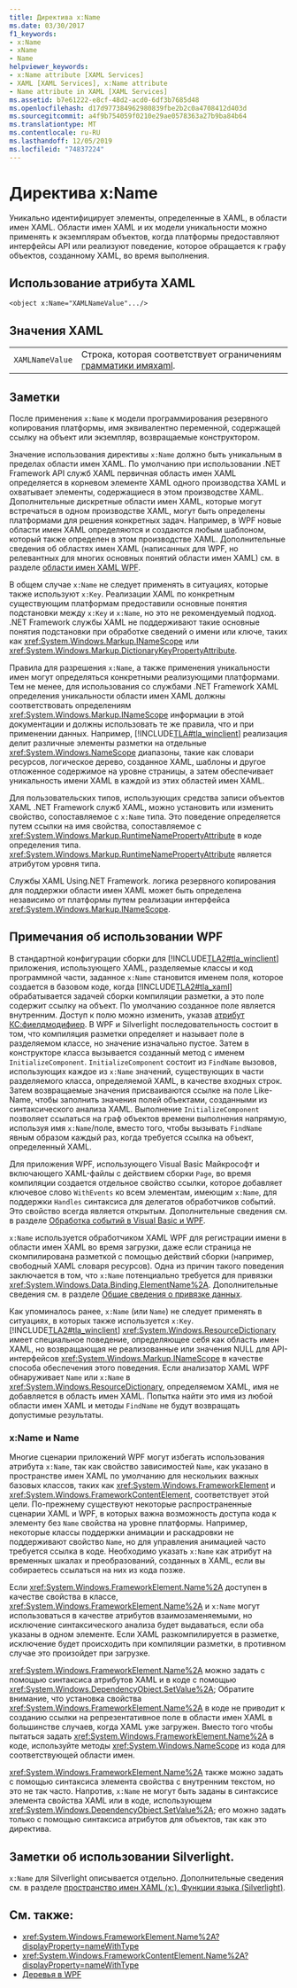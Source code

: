 ```yaml
---
title: Директива x:Name
ms.date: 03/30/2017
f1_keywords:
- x:Name
- xName
- Name
helpviewer_keywords:
- x:Name attribute [XAML Services]
- XAML [XAML Services], x:Name attribute
- Name attribute in XAML [XAML Services]
ms.assetid: b7e61222-e8cf-48d2-acd0-6df3b7685d48
ms.openlocfilehash: d17d977384962980839fbe2b2c0a4708412d403d
ms.sourcegitcommit: a4f9b754059f0210e29ae0578363a27b9ba84b64
ms.translationtype: MT
ms.contentlocale: ru-RU
ms.lasthandoff: 12/05/2019
ms.locfileid: "74837224"
---
```

# <a name="xname-directive"></a>Директива x:Name
Уникально идентифицирует элементы, определенные в XAML, в области имен XAML. Области имен XAML и их модели уникальности можно применять к экземплярам объектов, когда платформы предоставляют интерфейсы API или реализуют поведение, которое обращается к графу объектов, созданному XAML, во время выполнения.  
  
## <a name="xaml-attribute-usage"></a>Использование атрибута XAML  
  
```xaml  
<object x:Name="XAMLNameValue".../>  
```  
  
## <a name="xaml-values"></a>Значения XAML  
  
|||  
|-|-|  
|`XAMLNameValue`|Строка, которая соответствует ограничениям [грамматики имяxaml](xamlname-grammar.md).|  
  
## <a name="remarks"></a>Заметки  
 После применения `x:Name` к модели программирования резервного копирования платформы, имя эквивалентно переменной, содержащей ссылку на объект или экземпляр, возвращаемые конструктором.  
  
 Значение использования директивы `x:Name` должно быть уникальным в пределах области имен XAML. По умолчанию при использовании .NET Framework API служб XAML первичная область имен XAML определяется в корневом элементе XAML одного производства XAML и охватывает элементы, содержащиеся в этом производстве XAML. Дополнительные дискретные области имен XAML, которые могут встречаться в одном производстве XAML, могут быть определены платформами для решения конкретных задач. Например, в WPF новые области имен XAML определяются и создаются любым шаблоном, который также определен в этом производстве XAML. Дополнительные сведения об областях имен XAML (написанных для WPF, но релевантных для многих основных понятий области имен XAML) см. в разделе [области имен XAML WPF](../wpf/advanced/wpf-xaml-namescopes.md).  
  
 В общем случае `x:Name` не следует применять в ситуациях, которые также используют `x:Key`. Реализации XAML по конкретным существующим платформам предоставили основные понятия подстановки между `x:Key` и `x:Name`, но это не рекомендуемый подход. .NET Framework службы XAML не поддерживают такие основные понятия подстановки при обработке сведений о имени или ключе, таких как <xref:System.Windows.Markup.INameScope> или <xref:System.Windows.Markup.DictionaryKeyPropertyAttribute>.  
  
 Правила для разрешения `x:Name`, а также применения уникальности имен могут определяться конкретными реализующими платформами. Тем не менее, для использования со службами .NET Framework XAML определения уникальности области имен XAML должны соответствовать определениям <xref:System.Windows.Markup.INameScope> информации в этой документации и должны использовать те же правила, что и при применении данных. Например, [!INCLUDE[TLA#tla_winclient](../../../includes/tlasharptla-winclient-md.md)] реализация делит различные элементы разметки на отдельные <xref:System.Windows.NameScope> диапазоны, такие как словари ресурсов, логическое дерево, созданное XAML, шаблоны и другое отложенное содержимое на уровне страницы, а затем обеспечивает уникальность имени XAML в каждой из этих областей имен XAML.  
  
 Для пользовательских типов, использующих средства записи объектов XAML .NET Framework служб XAML, можно установить или изменить свойство, сопоставляемое с `x:Name` типа. Это поведение определяется путем ссылки на имя свойства, сопоставляемое с <xref:System.Windows.Markup.RuntimeNamePropertyAttribute> в коде определения типа.  <xref:System.Windows.Markup.RuntimeNamePropertyAttribute> является атрибутом уровня типа.  
  
 Службы XAML Using.NET Framework. логика резервного копирования для поддержки области имен XAML может быть определена независимо от платформы путем реализации интерфейса <xref:System.Windows.Markup.INameScope>.  
  
## <a name="wpf-usage-notes"></a>Примечания об использовании WPF  
 В стандартной конфигурации сборки для [!INCLUDE[TLA2#tla_winclient](../../../includes/tla2sharptla-winclient-md.md)] приложения, использующего XAML, разделяемые классы и код программной части, заданное `x:Name` становится именем поля, которое создается в базовом коде, когда [!INCLUDE[TLA2#tla_xaml](../../../includes/tla2sharptla-xaml-md.md)] обрабатывается задачей сборки компиляции разметки, а это поле содержит ссылку на объект. По умолчанию созданное поле является внутренним. Доступ к полю можно изменить, указав [атрибут КС:фиелдмодифиер](x-fieldmodifier-directive.md). В WPF и Silverlight последовательность состоит в том, что компиляция разметки определяет и называет поле в разделяемом классе, но значение изначально пустое. Затем в конструкторе класса вызывается созданный метод с именем `InitializeComponent`. `InitializeComponent` состоит из `FindName` вызовов, использующих каждое из `x:Name` значений, существующих в части разделяемого класса, определяемой XAML, в качестве входных строк. Затем возвращаемые значения присваиваются ссылке на поле Like-Name, чтобы заполнить значения полей объектами, созданными из синтаксического анализа XAML. Выполнение `InitializeComponent` позволяет ссылаться на граф объектов времени выполнения напрямую, используя имя `x:Name`/поле, вместо того, чтобы вызывать `FindName` явным образом каждый раз, когда требуется ссылка на объект, определенный XAML.  
  
 Для приложения WPF, использующего Visual Basic Майкрософт и включающего XAML-файлы с действием сборки `Page`, во время компиляции создается отдельное свойство ссылки, которое добавляет ключевое слово `WithEvents` ко всем элементам, имеющим `x:Name`, для поддержки `Handles` синтаксиса для делегатов обработчиков событий. Это свойство всегда является открытым. Дополнительные сведения см. в разделе [Обработка событий в Visual Basic и WPF](../wpf/advanced/visual-basic-and-wpf-event-handling.md).  
  
 `x:Name` используется обработчиком XAML WPF для регистрации имени в области имен XAML во время загрузки, даже если страница не скомпилирована разметкой с помощью действий сборки (например, свободный XAML словаря ресурсов). Одна из причин такого поведения заключается в том, что `x:Name` потенциально требуется для привязки <xref:System.Windows.Data.Binding.ElementName%2A>. Дополнительные сведения см. в разделе [Общие сведения о привязке данных](../../desktop-wpf/data/data-binding-overview.md).  
  
 Как упоминалось ранее, `x:Name` (или `Name`) не следует применять в ситуациях, в которых также используется `x:Key`. [!INCLUDE[TLA2#tla_winclient](../../../includes/tla2sharptla-winclient-md.md)] <xref:System.Windows.ResourceDictionary> имеет специальное поведение, определяющее себя как область имен XAML, но возвращающая не реализованные или значения NULL для API-интерфейсов <xref:System.Windows.Markup.INameScope> в качестве способа обеспечения этого поведения. Если анализатор XAML WPF обнаруживает `Name` или `x:Name` в <xref:System.Windows.ResourceDictionary>, определяемом XAML, имя не добавляется в область имен XAML. Попытка найти это имя из любой области имен XAML и методы `FindName` не будут возвращать допустимые результаты.  
  
### <a name="xname-and-name"></a>x:Name и Name  
 Многие сценарии приложений WPF могут избегать использования атрибута `x:Name`, так как свойство зависимостей `Name`, как указано в пространстве имен XAML по умолчанию для нескольких важных базовых классов, таких как <xref:System.Windows.FrameworkElement> и <xref:System.Windows.FrameworkContentElement>, соответствует этой цели. По-прежнему существуют некоторые распространенные сценарии XAML и WPF, в которых важна возможность доступа кода к элементу без `Name` свойства на уровне платформы. Например, некоторые классы поддержки анимации и раскадровки не поддерживают свойство `Name`, но для управления анимацией часто требуется ссылка в коде. Необходимо указать `x:Name` как атрибут на временных шкалах и преобразований, созданных в XAML, если вы собираетесь ссылаться на них из кода позже.  
  
 Если <xref:System.Windows.FrameworkElement.Name%2A> доступен в качестве свойства в классе, <xref:System.Windows.FrameworkElement.Name%2A> и `x:Name` могут использоваться в качестве атрибутов взаимозаменяемыми, но исключение синтаксического анализа будет выдаваться, если оба указаны в одном элементе. Если XAML разкомпилируется в разметке, исключение будет происходить при компиляции разметки, в противном случае это произойдет при загрузке.  
  
 <xref:System.Windows.FrameworkElement.Name%2A> можно задать с помощью синтаксиса атрибутов XAML и в коде с помощью <xref:System.Windows.DependencyObject.SetValue%2A>; Обратите внимание, что установка свойства <xref:System.Windows.FrameworkElement.Name%2A> в коде не приводит к созданию ссылки на репрезентативное поле в области имен XAML в большинстве случаев, когда XAML уже загружен. Вместо того чтобы пытаться задать <xref:System.Windows.FrameworkElement.Name%2A> в коде, используйте методы <xref:System.Windows.NameScope> из кода для соответствующей области имен.  
  
 <xref:System.Windows.FrameworkElement.Name%2A> также можно задать с помощью синтаксиса элемента свойства с внутренним текстом, но это не так часто. Напротив, `x:Name` не могут быть заданы в синтаксисе элемента свойства XAML или в коде, использующем <xref:System.Windows.DependencyObject.SetValue%2A>; его можно задать только с помощью синтаксиса атрибутов для объектов, так как это директива.  
  
## <a name="silverlight-usage-notes"></a>Заметки об использовании Silverlight.  
 `x:Name` для Silverlight описывается отдельно. Дополнительные сведения см. в разделе [пространство имен XAML (x:). Функции языка (Silverlight)](https://docs.microsoft.com/previous-versions/windows/silverlight/dotnet-windows-silverlight/cc188995(v=vs.95)).  
  
## <a name="see-also"></a>См. также:

- <xref:System.Windows.FrameworkElement.Name%2A?displayProperty=nameWithType>
- <xref:System.Windows.FrameworkContentElement.Name%2A?displayProperty=nameWithType>
- [Деревья в WPF](../wpf/advanced/trees-in-wpf.md)
